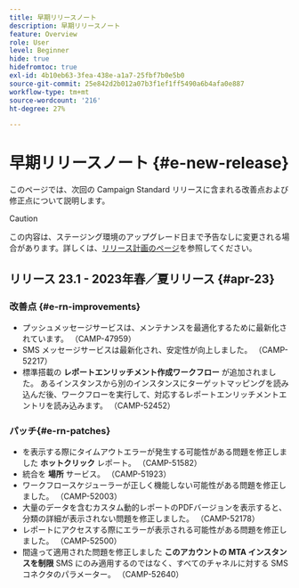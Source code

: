 ```yaml
---
title: 早期リリースノート
description: 早期リリースノート
feature: Overview
role: User
level: Beginner
hide: true
hidefromtoc: true
exl-id: 4b10eb63-3fea-438e-a1a7-25fbf7b0e5b0
source-git-commit: 25e842d2b012a07b3f1ef1ff5490a6b4afa0e887
workflow-type: tm+mt
source-wordcount: '216'
ht-degree: 27%

---
```



# 早期リリースノート {#e-new-release}

このページでは、次回の Campaign Standard リリースに含まれる改善点および修正点について説明します。
>[!CAUTION]
>
> この内容は、ステージング環境のアップグレード日まで予告なしに変更される場合があります。詳しくは、[リリース計画のページ](../../rn/using/release-planning.md)を参照してください。

## リリース 23.1 - 2023年春／夏リリース {#apr-23}

### 改善点 {#e-rn-improvements}

* プッシュメッセージサービスは、メンテナンスを最適化するために最新化されています。 （CAMP-47959）
* SMS メッセージサービスは最新化され、安定性が向上しました。 （CAMP-52217）
* 標準搭載の **レポートエンリッチメント作成ワークフロー** が追加されました。 あるインスタンスから別のインスタンスにターゲットマッピングを読み込んだ後、ワークフローを実行して、対応するレポートエンリッチメントエントリを読み込みます。 （CAMP-52452）

### パッチ{#e-rn-patches}

* を表示する際にタイムアウトエラーが発生する可能性がある問題を修正しました **ホットクリック** レポート。 （CAMP-51582）
* 統合を **場所** サービス。 （CAMP-51923）
* ワークフロースケジューラーが正しく機能しない可能性がある問題を修正しました。 （CAMP-52003）
* 大量のデータを含むカスタム動的レポートのPDFバージョンを表示すると、分類の詳細が表示されない問題を修正しました。 （CAMP-52178）
* レポートにアクセスする際にエラーが表示される可能性がある問題を修正しました。 （CAMP-52500）
* 間違って適用された問題を修正しました **このアカウントの MTA インスタンスを制限** SMS にのみ適用するのではなく、すべてのチャネルに対する SMS コネクタのパラメーター。 （CAMP-52640）
